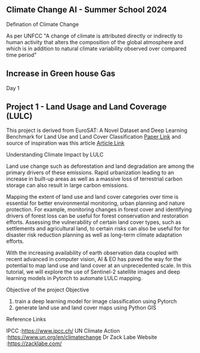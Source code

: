 ## Climate Change AI - Summer School 2024 


Defination of Climate Change 

As per UNFCC "A change of climate is attributed directly or indirectly to human activity that alters the composition of the global atmosphere and which is in addition to natural climate variability observed over compared time period"

Increase in Green house Gas
--
Day 1 


## Project 1 - Land Usage and Land Coverage (LULC)

This project is derived from EuroSAT: A Novel Dataset and Deep Learning Benchmark for Land Use and Land Cover Classification [Paper Link](https://arxiv.org/abs/1709.00029)
and source of inspiration was this article [Article Link](https://www.wri.org/insights/7-things-know-about-ipccs-special-report-climate-change-and-land)

Understanding Climate Impact by LULC

Land use change such as deforestation and land degradation are among the primary drivers of these emissions. Rapid urbanization leading to an increase in built-up areas as well as a massive loss of terrestrial carbon storage can also result in large carbon emissions.

Mapping the extent of land use and land cover categories over time is essential for better environmental monitoring, urban planning and nature protection. For example, monitoring changes in forest cover and identifying drivers of forest loss can be useful for forest conservation and restoration efforts. Assessing the vulnerability of certain land cover types, such as settlements and agricultural land, to certain risks can also be useful for for disaster risk reduction planning as well as long-term climate adaptation efforts.

With the increasing availability of earth observation data coupled with recent advanced in computer vision, AI & EO has paved the way for the potential to map land use and land cover at an unprecedented scale. In this tutorial, we will explore the use of Sentinel-2 satellite images and deep learning models in Pytorch to automate LULC mapping.

Objective of the project 
Objective 

1. train a deep learning model for image classification using Pytorch
2. generate land use and land cover maps using Python GIS













Reference Links 

IPCC :https://www.ipcc.ch/
UN Climate Action :https://www.un.org/en/climatechange
Dr Zack Labe Website :https://zacklabe.com/
